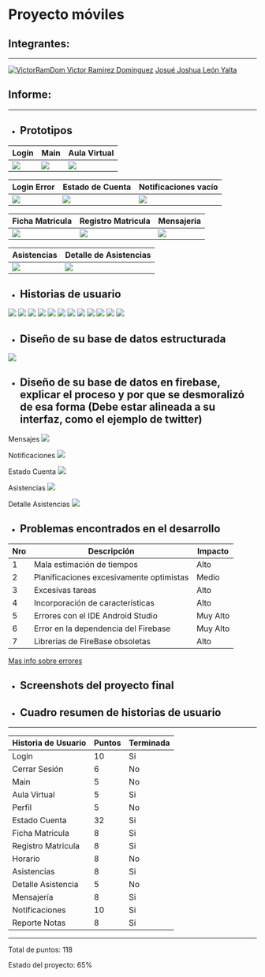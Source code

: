 Proyecto móviles
==================

## Integrantes:
---

[![VictorRamDom](https://avatars2.githubusercontent.com/u/15022592?s=40&v=4) Victor Ramirez Dominguez](https://github.com/VictorRamDom) 
[Josué Joshua León Yalta](https://plus.google.com/photos/107207630605573884276/albums/profile/6108912039620751266?iso=false)


## Informe:

---

* ## Prototipos


| Login | Main | Aula Virtual |
| -------- | -------- | -------- |
| ![](https://i.imgur.com/KO9Ko1o.png) | ![](https://i.imgur.com/9E467Jn.png) | ![](https://i.imgur.com/ij8H3jp.png) |


| Login Error | Estado de Cuenta | Notificaciones vacío |
| -------- | -------- | -------- |
| ![](https://i.imgur.com/2TUQnu6.png) | ![](https://i.imgur.com/8ozFRAJ.png) | ![](https://i.imgur.com/UexU7vJ.png) |


| Ficha Matricula | Registro Matricula | Mensajeria |
| -------- | -------- | -------- |
| ![](https://i.imgur.com/qEXlega.png) | ![](https://i.imgur.com/h2bIZOs.png) | ![](https://i.imgur.com/aq5DDFt.png) |

| Asistencias | Detalle de Asistencias|               
|------------|-----------------------|
| ![](https://imgur.com/ASjIGTH.png) | ![](https://i.imgur.com/OjsIA5N.png) |




* ## Historias de usuario

![](https://i.imgur.com/SgYHax1.png)
![](https://i.imgur.com/Es5IU7q.png)
![](https://i.imgur.com/P5gymJx.png)
![](https://i.imgur.com/EMa2TT7.png)
![](https://i.imgur.com/r0TR666.png)
![](https://i.imgur.com/g4Ml31e.png)
![](https://i.imgur.com/cvuBDSn.png)
![](https://i.imgur.com/AVxaaFa.png)
![](https://i.imgur.com/CKAsvQl.png)
![](https://i.imgur.com/gNGoDxM.png)
![](https://i.imgur.com/rUyJQzx.png)
![](https://i.imgur.com/yx86He8.png)


* ## Diseño de su base de datos estructurada
![](https://i.imgur.com/ymSgKoy.png)

* ## Diseño de su base de datos en firebase, explicar el proceso y por que se desmoralizó de esa forma (Debe estar alineada a su interfaz, como el ejemplo de twitter)

Mensajes
![](https://i.imgur.com/ceIAYE0.png)

Notificaciones
![](https://i.imgur.com/AGT0uO8.png)

Estado Cuenta
![](https://i.imgur.com/83GgzwI.png)

Asistencias
![](https://i.imgur.com/obbukDe.png?1)

Detalle Asistencias
![](https://i.imgur.com/JHEJlNE.png?1)


* ## Problemas encontrados en el desarrollo

| Nro | Descripción | Impacto |
| --- | ----------- | -------- |
| 1   | Mala estimación de tiempos  | Alto     |
| 2   | Planificaciones excesivamente optimistas | Medio   |
| 3   | Excesivas tareas  | Alto     |
| 4   | Incorporación de características | Alto     |
| 5   | Errores con el IDE Android Studio | Muy Alto |
| 6   | Error en la dependencia del Firebase | Muy Alto |
| 7   | Librerias de FireBase obsoletas | Alto |

[Mas info sobre errores](http://www.javiergarzas.com/2010/06/errores-clasicos-desarrollo-software.html)

* ## Screenshots del proyecto final

* ## Cuadro resumen de historias de usuario
---
| Historia de Usuario  | Puntos | Terminada |
| -------------------- | ------ | --------- |
| Login                | 10     | Si        |
| Cerrar Sesión        | 6      | No        |
| Main                 | 5      | No        |
| Aula Virtual         | 5      | Si        |
| Perfil               | 5      | No        |
| Estado Cuenta        | 32     | Si        |
| Ficha Matricula      | 8      | Si        |
| Registro Matricula   | 8      | Si        |
| Horario              | 8      | No        |
| Asistencias          | 8      | Si        |
| Detalle Asistencia   | 5      | No        |
| Mensajería           | 8      | Si        |
| Notificaciones       | 10     | Si        |
| Reporte Notas        | 8      | Si        |

---
Total de puntos: 118

Estado del proyecto: 65%
